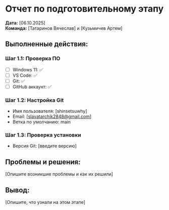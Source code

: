 # Отчет по подготовительному этапу

**Дата:** [06.10.2025]  
**Команда:** [Татаринов Вячеслав] и [Кузьмичев Артем]

## Выполненные действия:

### Шаг 1.1: Проверка ПО
- [ ] Windows 11: ✅
- [ ] VS Code: ✅ 
- [ ] Git: ✅
- [ ] GitHub аккаунт: ✅

### Шаг 1.2: Настройка Git
- Имя пользователя: [shinsetsuwhy]
- Email: [slavatarchik2848@gmail.com]
- Ветка по умолчанию: main

### Шаг 1.3: Проверка установки
- Версия Git: [введите версию]

## Проблемы и решения:
[Опишите возникшие проблемы и как их решили]

## Вывод:
[Опишите, что узнали на этом этапе]